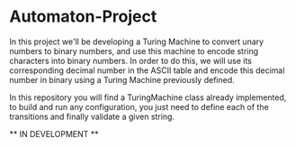 # Automaton-Project

In this project we'll be developing a Turing Machine to convert unary numbers to binary numbers, and use this machine
to encode string characters into binary numbers. In order to do this, we will use its corresponding decimal number in the ASCII table
and encode this decimal number in binary using a Turing Machine previously defined.

In this repository you will find a TuringMachine class already implemented, to build and run any configuration, you just need to 
define each of the transitions and finally validate a given string.

** IN DEVELOPMENT **